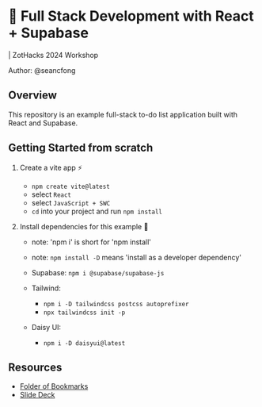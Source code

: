 # :wrench: Full Stack Development with React + Supabase

| ZotHacks 2024 Workshop

Author: @seancfong

## Overview

This repository is an example full-stack to-do list application built with React and Supabase.

## Getting Started from scratch

1. Create a vite app :zap:

   - `npm create vite@latest`
   - select `React`
   - select `JavaScript + SWC`
   - `cd` into your project and run `npm install`

2. Install dependencies for this example :blue_book:

   - note: 'npm i' is short for 'npm install'
   - note: `npm install -D` means 'install as a developer dependency'

   - Supabase: `npm i @supabase/supabase-js`
   - Tailwind:
     - `npm i -D tailwindcss postcss autoprefixer`
     - `npx tailwindcss init -p`
   - Daisy UI:
     - `npm i -D daisyui@latest`

## Resources

- [Folder of Bookmarks](https://arc.net/folder/3AAA6029-C6C2-4C0B-A369-1AB89E410C47)
- [Slide Deck](https://www.figma.com/slides/Cvu8TaTVeJaixA8lmlhLKE/%5BZotHacks%5D-Introduction-to-Full-stack-Development?node-id=35-63&t=NnYDG3hWui2Ge0bN-1)
